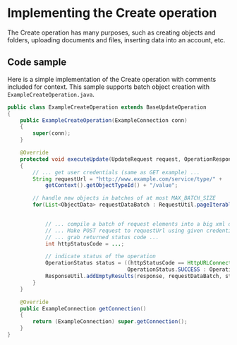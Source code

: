 # Implementing the Create operation 

<head>
  <meta name="guidename" content="Integration"/>
  <meta name="context" content="GUID-7723e5ce-4383-4366-ab41-4bb573976088"/>
</head>


The Create operation has many purposes, such as creating objects and folders, uploading documents and files, inserting data into an account, etc.

## Code sample 

Here is a simple implementation of the Create operation with comments included for context. This sample supports batch object creation with `ExampleCreateOperation.java`.

```java
public class ExampleCreateOperation extends BaseUpdateOperation
{
    public ExampleCreateOperation(ExampleConnection conn)
    {
        super(conn);
    }

    @Override
    protected void executeUpdate(UpdateRequest request, OperationResponse response)
    {
        // ... get user credentials (same as GET example) ...
        String requestUrl = "http://www.example.com/service/type/" +
            getContext().getObjectTypeId() + "/value";

        // handle new objects in batches of at most MAX_BATCH_SIZE
        for(List<ObjectData> requestDataBatch : RequestUtil.pageIterable(request, MAX_BATCH_SIZE,
                                                                         getContext().getConfig())) {

            // ... compile a batch of request elements into a big xml doc ...
            // ... Make POST request to requestUrl using given credentials ...
            // ... grab returned status code ...
            int httpStatusCode = ...;

            // indicate status of the operation
            OperationStatus status = ((httpStatusCode == HttpURLConnection.HTTP_OK) ?
                                      OperationStatus.SUCCESS : OperationStatus.FAILURE);
            ResponseUtil.addEmptyResults(response, requestDataBatch, status, String.valueOf(httpStatusCode), null);
        }
    }

    @Override
    public ExampleConnection getConnection() 
    {
        return (ExampleConnection) super.getConnection();
    }
}

```